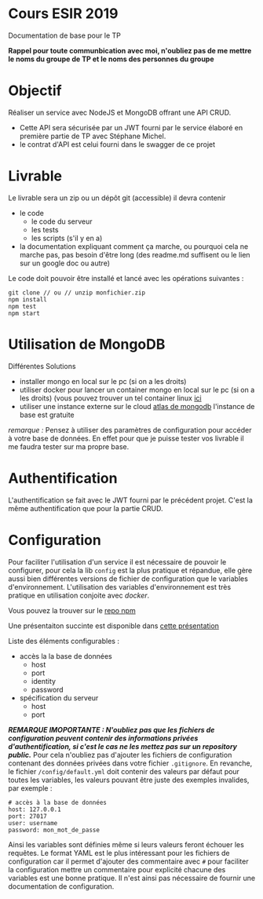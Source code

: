 # Cours ESIR 2019

Documentation de base pour le TP

__Rappel pour toute communbication avec moi, n'oubliez pas de me mettre le noms du groupe de TP et le noms des personnes du groupe__

# Objectif
Réaliser un service avec NodeJS et MongoDB offrant une API CRUD. 
+ Cette API sera sécurisée par un JWT fourni par le service élaboré en première partie de TP avec Stéphane Michel.
+ le contrat d'API est celui fourni dans le swagger de ce projet

# Livrable
Le livrable sera un zip ou un dépôt git (accessible) il devra contenir
+ le code 
  + le code du serveur
  + les tests
  + les scripts (s'il y en a)
+ la documentation expliquant comment ça marche, ou pourquoi cela ne marche pas, pas besoin d'être long (des readme.md suffisent ou le lien sur un google doc ou autre)

Le code doit pouvoir être installé et lancé avec les opérations suivantes :
```
git clone // ou // unzip monfichier.zip
npm install
npm test
npm start
```

# Utilisation de MongoDB

Différentes Solutions
+ installer mongo en local sur le pc (si on a les droits)
+ utiliser docker pour lancer un container mongo en local sur le pc (si on a les droits) (vous pouvez trouver un tel container linux [ici](https://github.com/benco1967/mongo-container)
+ utiliser une instance externe sur le cloud [atlas de mongodb](https://www.mongodb.com/cloud/atlas) l'instance de base est gratuite

_remarque :_ Pensez à utiliser des paramètres de configuration pour accéder à votre base de données. En effet pour que je puisse tester vos livrable il me faudra tester sur ma propre base.

# Authentification
L'authentification se fait avec le JWT fourni par le précédent projet. C'est la même authentification que pour la partie CRUD.

# Configuration
Pour faciliter l'utilisation d'un service il est nécessaire de pouvoir le configurer, pour cela la lib `config` est la plus pratique et répandue, elle gère aussi bien différentes versions de fichier de configuration que le variables d'environnement. L'utilisation des variables d'environnement est très pratique en utilisation conjoite avec _docker_.

Vous pouvez la trouver sur le [repo npm](https://www.npmjs.com/package/config)

Une présentaiton succinte est disponible dans [cette présentation](https://slides.com/benoitchanclou/mean#/9)

Liste des éléments configurables :
+ accès la la base de données
  + host
  + port
  + identity
  + password
+ spécification du serveur
  + host
  + port
  
___REMARQUE IMOPORTANTE : N'oubliez pas que les fichiers de configuration peuvent contenir des informations privées d'authentification, si c'est le cas ne les mettez pas sur un repository public.___ Pour cela n'oubliez pas d'ajouter les fichiers de configuration contenant des données privées dans votre fichier `.gitignore`. 
En revanche, le fichier `/config/default.yml` doit contenir des valeurs par défaut pour toutes les variables, les valeurs pouvant être juste des exemples invalides, par exemple :

```
# accès à la base de données
host: 127.0.0.1
port: 27017
user: username
password: mon_mot_de_passe
```
Ainsi les variables sont définies même si leurs valeurs feront échouer les requêtes. Le format YAML est le plus intéressant pour les fichiers de configuration car il permet d'ajouter des commentaire avec `#` pour faciliter la configuration mettre un commentaire pour explicité chacune des variables est une bonne pratique. Il n'est ainsi pas nécessaire de fournir une documentation de configuration.


  
